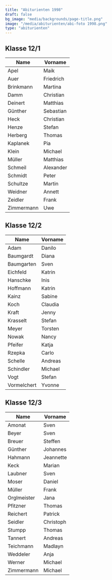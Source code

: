 ```yaml
---
title: "Abiturienten 1998"
draft: false
bg_image: "media/backgrounds/page-title.png"
image: "/media/abiturienten/abi-foto 1998.png"
type: "abiturienten"
---
```


## Klasse 12/1

|Name|Vorname|
|-|-|
|Apel|Maik|
|Auer|Friedrich|
|Brinkmann|Martina|
|Damm|Christian|
|Deinert|Matthias|
|Günther|Sebastian|
|Heck|Christian|
|Henze|Stefan|
|Herberg|Thomas|
|Kaplanek|Pia|
|Klein|Michael|
|Müller|Matthias|
|Schmeil|Alexander|
|Schmidt|Peter|
|Schultze|Martin|
|Weidner|Annett|
|Zeidler|Frank|
|Zimmermann|Uwe|

## Klasse 12/2

|Name|Vorname|
|-|-|
|Adam|Danilo|
|Baumgardt|Diana|
|Baumgarten|Sven|
|Eichfeld|Katrin|
|Hanschke|Inis|
|Hoffmann|Katrin|
|Kainz|Sabine|
|Koch|Claudia|
|Kraft|Jenny|
|Krasselt|Stefan|
|Meyer|Torsten|
|Nowak|Nancy|
|Pfeifer|Katja|
|Rzepka|Carlo|
|Schelle|Andreas|
|Schindler|Michael|
|Vogt|Stefan|
|Vormelchert|Yvonne|

## Klasse 12/3

|Name|Vorname|
|-|-|
|Amonat|Sven|
|Beyer|Sven|
|Breuer|Steffen|
|Günther|Johannes|
|Hahmann|Jeannette|
|Keck|Marian|
|Laubner|Sven|
|Moser|Daniel|
|Müller|Frank|
|Orglmeister|Jana|
|Pfitzner|Thomas|
|Reichert|Patrick|
|Seidler|Christoph|
|Stumpp|Thomas|
|Tannert|Andreas|
|Teichmann|Madlayn|
|Weddeler|Anja|
|Werner|Michael|
|Zimmermann|Michael|
